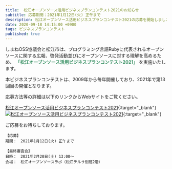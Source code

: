 ```yaml
---
title:  松江オープンソース活用ビジネスプランコンテスト2021のお知らせ
subtitle: 応募期間：2021年1月12日(火) 正午まで
description: 松江オープンソース活用ビジネスプランコンテスト2021の応募を開始しました。
date: 2020-09-18 14:15:00 +0900
tags: ビジネスプランコンテスト
published: true
--- 
```


しまねOSS協議会と松江市は、プログラミング言語Rubyに代表されるオープンソースに関する広報、啓発活動並びにオープンソースに対する理解を高めるため、 __<font color="#348E60">「松江オープンソース活用ビジネスプランコンテスト2021」</font>__ を実施いたします。  
  
本ビジネスプランコンテストは、2009年から毎年開催しており、2021年で第13回目の開催となります。  

応募方法等の詳細は以下のリンクからWebサイトをご覧ください。  
  
[松江オープンソース活用ビジネスプランコンテスト2021](https://www.shimane-oss.org/biz-contest2021/){:target="_blank"}  
[![松江オープンソース活用ビジネスプランコンテスト2021](https://www.shimane-oss.org/biz-contest2021/images/banner_234-60.gif "松江オープンソース活用ビジネスプランコンテスト2021")](https://www.shimane-oss.org/biz-contest2021/){:target="_blank"}  
  
ご応募をお待ちしております。  
  
```
【応募】
期間：　2021年1月12日(火) 正午まで

【最終審査会】
日時：　2021年2月20日(土) 13:00～  
会場：　松江オープンソースラボ（松江テルサ別館2階）  
```
  